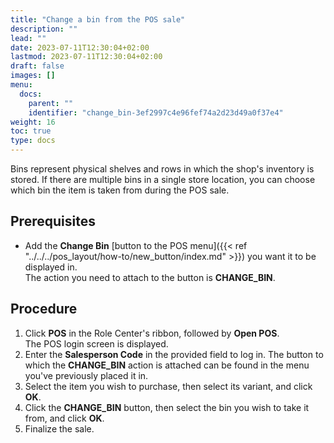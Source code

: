 ```yaml
---
title: "Change a bin from the POS sale"
description: ""
lead: ""
date: 2023-07-11T12:30:04+02:00
lastmod: 2023-07-11T12:30:04+02:00
draft: false
images: []
menu:
  docs:
    parent: ""
    identifier: "change_bin-3ef2997c4e96fef74a2d23d49a0f37e4"
weight: 16
toc: true
type: docs
---
```


Bins represent physical shelves and rows in which the shop's inventory is stored. If there are multiple bins in a single store location, you can choose which bin the item is taken from during the POS sale.

## Prerequisites

- Add the **Change Bin** [button to the POS menu]({{< ref "../../../pos_layout/how-to/new_button/index.md" >}}) you want it to be displayed in.       
  The action you need to attach to the button is **CHANGE_BIN**.

## Procedure

1. Click **POS** in the Role Center's ribbon, followed by **Open POS**.     
   The POS login screen is displayed.
2. Enter the **Salesperson Code** in the provided field to log in.
   The button to which the **CHANGE_BIN** action is attached can be found in the menu you've previously placed it in.
3. Select the item you wish to purchase, then select its variant, and click **OK**.
4. Click the **CHANGE_BIN** button, then select the bin you wish to take it from, and click **OK**.   
5. Finalize the sale. 